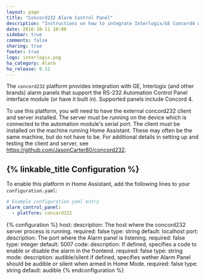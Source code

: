 ```yaml
---
layout: page
title: "Concord232 Alarm Control Panel"
description: "Instructions on how to integrate Interlogix/GE Concord4 with RS-232 Automation Control Module into Home Assistant."
date: 2016-10-11 10:00
sidebar: true
comments: false
sharing: true
footer: true
logo: interlogix.png
ha_category: Alarm
ha_release: 0.31
---
```


The `concord232` platform provides integration with GE, Interlogix (and other brands) alarm panels that support the RS-232 Automation Control Panel interface module (or have it built in). Supported panels include Concord 4.

To use this platform, you will need to have the external concord232 client and server installed.
The server must be running on the device which is connected to the automation module's serial port.
The client must be installed on the machine running Home Assistant. These may often be the same machine, but do not have to be.
For additional details in setting up and testing the client and server, see <https://github.com/JasonCarter80/concord232>.

## {% linkable_title Configuration %}

To enable this platform in Home Assistant, add the following lines to your `configuration.yaml`:

```yaml
# Example configuration.yaml entry
alarm_control_panel:
  - platform: concord232
```

{% configuration %}
host:
  description: The host where the concord232 server process is running.
  required: false
  type: string
  default: localhost
port:
  description: The port where the Alarm panel is listening.
  required: false
  type: integer
  default: 5007
code:
  description: If defined, specifies a code to enable or disable the alarm in the frontend.
  required: false
  type: string
mode:
  description: audible/silent if defined, specifies wether Alarm Panel should be audible or silent when armed in Home Mode.
  required: false
  type: string
  default: audible
{% endconfiguration %}
